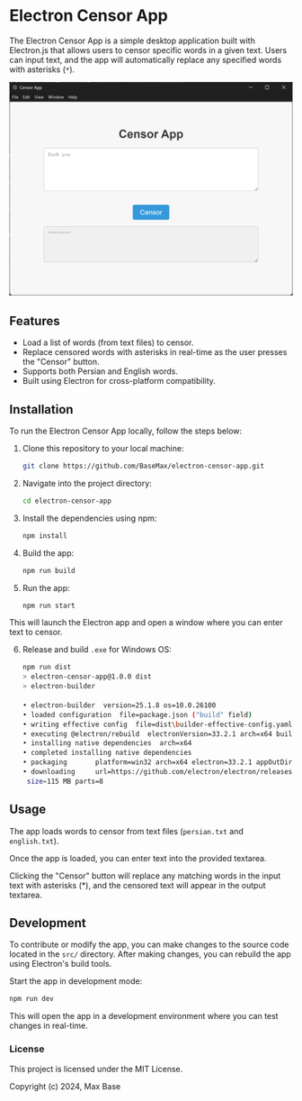 # Electron Censor App

The Electron Censor App is a simple desktop application built with Electron.js that allows users to censor specific words in a given text. Users can input text, and the app will automatically replace any specified words with asterisks (`*`).

![Electron Censor App](demo.jpg)

## Features

- Load a list of words (from text files) to censor.
- Replace censored words with asterisks in real-time as the user presses the "Censor" button.
- Supports both Persian and English words.
- Built using Electron for cross-platform compatibility.

## Installation

To run the Electron Censor App locally, follow the steps below:

1. Clone this repository to your local machine:
   ```bash
   git clone https://github.com/BaseMax/electron-censor-app.git
   ```

2. Navigate into the project directory:

   ```bash
   cd electron-censor-app
   ```

3. Install the dependencies using npm:

   ```bash
   npm install
   ```

4. Build the app:

   ```bash
   npm run build
   ```

5. Run the app:

   ```bash
   npm run start
   ```

This will launch the Electron app and open a window where you can enter text to censor.

6. Release and build `.exe` for Windows OS:

   ```bash
   npm run dist
   > electron-censor-app@1.0.0 dist
   > electron-builder
   
   • electron-builder  version=25.1.8 os=10.0.26100
   • loaded configuration  file=package.json ("build" field)
   • writing effective config  file=dist\builder-effective-config.yaml
   • executing @electron/rebuild  electronVersion=33.2.1 arch=x64 buildFromSource=false appDir=./
   • installing native dependencies  arch=x64
   • completed installing native dependencies
   • packaging       platform=win32 arch=x64 electron=33.2.1 appOutDir=dist\win-unpacked
   • downloading     url=https://github.com/electron/electron/releases/download/v33.2.1/electron-v33.2.1-win32-x64.zip
    size=115 MB parts=8
   ```

## Usage

The app loads words to censor from text files (`persian.txt` and `english.txt`).

Once the app is loaded, you can enter text into the provided textarea.

Clicking the "Censor" button will replace any matching words in the input text with asterisks (*), and the censored text will appear in the output textarea.

## Development

To contribute or modify the app, you can make changes to the source code located in the `src/` directory. After making changes, you can rebuild the app using Electron's build tools.

Start the app in development mode:

```bash
npm run dev
```

This will open the app in a development environment where you can test changes in real-time.

### License

This project is licensed under the MIT License.

Copyright (c) 2024, Max Base
